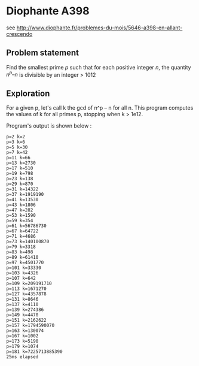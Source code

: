 # Diophante A398
see http://www.diophante.fr/problemes-du-mois/5646-a398-en-allant-crescendo

## Problem statement
Find the smallest prime $p$ such that for each positive integer $n$, the quantity $n^p – n$ is divisible by an integer > 1012


## Exploration
For a given p, let's call k the gcd of n^p – n for all n.
This program computes the values of k for all primes p, stopping when k > 1e12.

Program's output is shown below :

```
p=2 k=2
p=3 k=6
p=5 k=30
p=7 k=42
p=11 k=66
p=13 k=2730
p=17 k=510
p=19 k=798
p=23 k=138
p=29 k=870
p=31 k=14322
p=37 k=1919190
p=41 k=13530
p=43 k=1806
p=47 k=282
p=53 k=1590
p=59 k=354
p=61 k=56786730
p=67 k=64722
p=71 k=4686
p=73 k=140100870
p=79 k=3318
p=83 k=498
p=89 k=61410
p=97 k=4501770
p=101 k=33330
p=103 k=4326
p=107 k=642
p=109 k=209191710
p=113 k=1671270
p=127 k=4357878
p=131 k=8646
p=137 k=4110
p=139 k=274386
p=149 k=4470
p=151 k=2162622
p=157 k=1794590070
p=163 k=130074
p=167 k=1002
p=173 k=5190
p=179 k=1074
p=181 k=7225713885390
25ms elapsed
```
